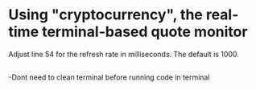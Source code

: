 # Using "cryptocurrency", the real-time terminal-based quote monitor
Adjust line 54 for the refresh rate in milliseconds. The default is 1000.

##
-Dont need to clean terminal before running code in terminal

